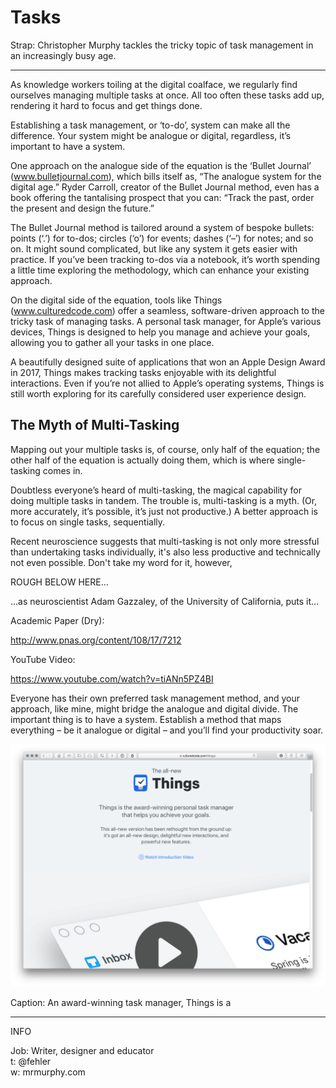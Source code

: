 Tasks
=====

<!-- Word Count: 470-520 Words (Image.) -->

Strap: Christopher Murphy tackles the tricky topic of task management in an increasingly busy age.


----

<!-- 530 Words in last article. ~265 X 2 -->

As knowledge workers toiling at the digital coalface, we regularly find ourselves managing multiple tasks at once. All too often these tasks add up, rendering it hard to focus and get things done.

Establishing a task management, or ‘to-do’, system can make all the difference. Your system might be analogue or digital, regardless, it’s important to have a system.

One approach on the analogue side of the equation is the ‘Bullet Journal’ (www.bulletjournal.com), which bills itself as, “The analogue system for the digital age.” Ryder Carroll, creator of the Bullet Journal method, even has a book offering the tantalising prospect that you can: “Track the past, order the present and design the future.”

The Bullet Journal method is tailored around a system of bespoke bullets: points (‘.’) for to-dos; circles (‘o’) for events; dashes (‘–’) for notes; and so on. It might sound complicated, but like any system it gets easier with practice. If you’ve been tracking to-dos via a notebook, it’s worth spending a little time exploring the methodology, which can enhance your existing approach.

On the digital side of the equation, tools like Things (www.culturedcode.com) offer a seamless, software-driven approach to the tricky task of managing tasks. A personal task manager, for Apple’s various devices, Things is designed to help you manage and achieve your goals, allowing you to gather all your tasks in one place.

A beautifully designed suite of applications that won an Apple Design Award in 2017, Things makes tracking tasks enjoyable with its delightful interactions. Even if you’re not allied to Apple’s operating systems, Things is still worth exploring for its carefully considered user experience design.


The Myth of Multi-Tasking
-------------------------

Mapping out your multiple tasks is, of course, only half of the equation; the other half of the equation is actually doing them, which is where single-tasking comes in.

Doubtless everyone’s heard of multi-tasking, the magical capability for doing multiple tasks in tandem. The trouble is, multi-tasking is a myth. (Or, more accurately, it’s possible, it’s just not productive.) A better approach is to focus on single tasks, sequentially.

Recent neuroscience suggests that multi-tasking is not only more stressful than undertaking tasks individually, it's also less productive and technically not even possible. Don't take my word for it, however, 

ROUGH BELOW HERE…

…as neuroscientist Adam Gazzaley, of the University of California, puts it…

Academic Paper (Dry):

http://www.pnas.org/content/108/17/7212

YouTube Video:

https://www.youtube.com/watch?v=tiANn5PZ4BI



<!--

In my article ‘Distractions’ (Issue #308) I explored the productivity gains you can benefit by focusing on a single task at hand. As I noted:

> …getting into a ‘flow state’, where you become so absorbed in a task that time seems to evaporate, improves your productivity hugely. 

-->

Everyone has their own preferred task management method, and your approach, like mine, might bridge the analogue and digital divide. The important thing is to have a system. Establish a method that maps everything – be it analogue or digital – and you’ll find your productivity soar.


<!--

…there’s something to be said for maintaining a paper-based archive of tasks completed, if only for the satisfaction of browsing that archive from time to time to see how productive you once were!

The key to productivity lies in establishing a system that ensure you remain focused and on point.

-->


<img src="things.png" width="650">

Caption: An award-winning task manager, Things is a 


----


INFO

Job: Writer, designer and educator  
t: @fehler  
w: mrmurphy.com  

